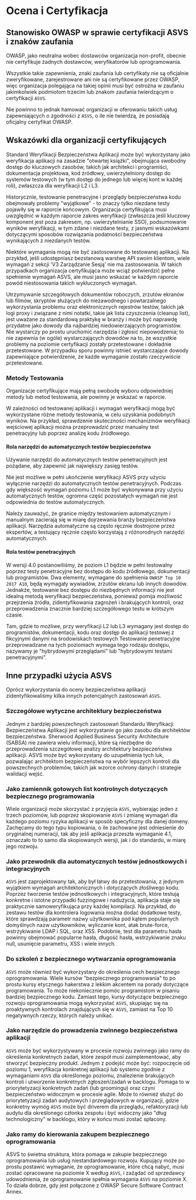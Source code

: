 # Ocena i Certyfikacja

## Stanowisko OWASP w sprawie certyfikacji ASVS i znaków zaufania

OWASP, jako neutralna wobec dostawców organizacja non-profit, obecnie nie certyfikuje żadnych dostawców, weryfikatorów lub oprogramowania.

Wszystkie takie zapewnienia, znaki zaufania lub certyfikaty nie są oficjalnie zweryfikowane, zarejestrowane ani nie są certyfikowane przez OWASP, więc organizacja polegająca na takiej opinii musi być ostrożna w zaufaniu jakimkolwiek podmiotom trzecim lub znakom zaufania twierdzącym o certyfikacji `ASVS`.

Nie powinno to jednak hamować organizacji w oferowaniu takich usług zapewniających o zgodności z `ASVS`, o ile nie twierdzą, że posiadają oficjalny certyfikat OWASP.

## Wskazówki dla organizacji certyfikujących

Standard Weryfikacji Bezpieczeństwa Aplikacji może być wykorzystany jako weryfikacja aplikacji na zasadzie "otwartej książki", obejmująca swobodny dostęp do kluczowych zasobów, takich jak architekci i programiści, dokumentacja projektowa, kod źródłowy, uwierzytelniony dostęp do systemów testowych (w tym dostęp do jednego lub więcej kont w każdej roli), zwłaszcza dla weryfikacji L2 i L3.

Historycznie, testowanie penetracyjne i przeglądy bezpieczeństwa kodu obejmowały problemy "wyjątkowe" - to znaczy tylko niezdane testy pojawiły się w raporcie końcowym. Organizacja certyfikująca musi uwzględnić w każdym raporcie zakres weryfikacji (zwłaszcza jeśli kluczowy komponent jest poza zakresem, np. uwierzytelnianie SSO), podsumowanie wyników weryfikacji, w tym zdane i niezdane testy, z jasnymi wskazówkami dotyczącymi sposobów rozwiązania podatności bezpieczeństwa wynikających z niezdanych testów.

Niektóre wymagania mogą nie być zastosowane do testowanej aplikacji. Na przykład, jeśli udostępniasz bezstanową warstwę API swoim klientom, wiele wymagań z sekcji 'V3 Zarządzanie Sesją' nie ma zastosowania. W takich przypadkach organizacja certyfikująca może wciąż potwierdzić pełne spełnienie wymagań ASVS, ale musi jasno wskazać w każdym raporcie powód niestosowania takich wykluczonych wymagań.

Utrzymywanie szczegółowych dokumentów roboczych, zrzutów ekranów lub filmów, skryptów służących do niezawodnego i powtarzalnego wykorzystania problemu oraz elektronicznych rejestrów testów, takich jak logi proxy i związane z nimi notatki, takie jak lista czyszczenia (cleanup list), jest uważane za standardową praktykę w branży i może być naprawdę przydatne jako dowody dla najbardziej niedowierzających programistów. Nie wystarczy po prostu uruchomić narzędzia i zgłosić niepowodzenia; to nie zapewnia (w ogóle) wystarczających dowodów na to, że wszystkie problemy na poziomie certyfikacji zostały przetestowane i dokładnie przetestowane. W przypadku sporu powinny istnieć wystarczające dowody zapewniające potwierdzenie, że każde wymaganie zostało rzeczywiście przetestowane.

### Metody Testowania

Organizacje certyfikujące mają pełną swobodę wyboru odpowiedniej metody lub metod testowania, ale powinny je wskazać w raporcie.

W zależności od testowanej aplikacji i wymagań weryfikacji mogą być wykorzystane różne metody testowania, w celu uzyskania podobnych wyników. Na przykład, sprawdzenie skuteczności mechanizmów weryfikacji wejściowej aplikacji można przeprowadzić przez manualny test penetracyjny lub poprzez analizę kodu źródłowego.

#### Rola narzędzi do automatycznych testów bezpieczeństwa

Używanie narzędzi do automatycznych testów penetracyjnych jest pożądane, aby zapewnić jak największy zasięg testów.

Nie jest możliwe w pełni ukończenie weryfikacji ASVS przy użyciu wyłącznie narzędzi do automatycznych testów penetracyjnych. Podczas gdy większość wymagań poziomu L1 może być wykonywana przy użyciu automatycznych testów, ogromna część pozostałych wymagań nie jest odpowiednia do testów automatycznych.

Należy zauważyć, że granice między testowaniem automatycznym i manualnym zacierają się w miarę dojrzewania branży bezpieczeństwa aplikacji. Narzędzia automatyczne są często ręcznie dostrojone przez ekspertów, a testujący ręcznie często korzystają z różnorodnych narzędzi automatycznych.

#### Rola testów penetracyjnych

W wersji 4.0 postanowiliśmy, że poziom L1 będzie w pełni testowalny poprzez testy penetracyjne bez dostępu do kodu źródłowego, dokumentacji lub programistów. Dwa elementy, wymagane do spełnienia `OWASP Top 10 2017 A10`, będą wymagały wywiadów, zrzutów ekranu lub innych dowodów. Jednakże, testowanie bez dostępu do niezbędnych informacji nie jest idealną metodą weryfikacji bezpieczeństwa, ponieważ pomija możliwość przejrzenia źródła, zidentyfikowania zagrożeń i brakujących kontroli, oraz przeprowadzenia znacznie bardziej szczegółowego testu w krótszym czasie.

Tam, gdzie to możliwe, przy weryfikacji L2 lub L3 wymagany jest dostęp do programistów, dokumentacji, kodu oraz dostęp do aplikacji testowej z fikcyjnymi danymi na środowiskach testowych Testowanie penetracyjne przeprowadzane na tych poziomach wymaga tego rodzaju dostępu, nazywamy je "hybrydowymi przeglądami" lub "hybrydowymi testami penetracyjnymi".

## Inne przypadki użycia ASVS

Oprócz wykorzystania do oceny bezpieczeństwa aplikacji zidentyfikowaliśmy kilka innych potencjalnych zastosowań `ASVS`.

### Szczegółowe wytyczne architektury bezpieczeństwa

Jednym z bardziej powszechnych zastosowań Standardu Weryfikacji Bezpieczeństwa Aplikacji jest wykorzystanie go jako zasobu dla architektów bezpieczeństwa. Sherwood Applied Business Security Architecture (SABSA) nie zawiera wielu informacji, które są niezbędne do przeprowadzenia szczegółowej analizy architektury bezpieczeństwa aplikacji. ASVS może być wykorzystany do uzupełnienia tych luk, pozwalając architektom bezpieczeństwa na wybór lepszych kontroli dla powszechnych problemów, takich jak wzorce ochrony danych i strategie walidacji wejść.

### Jako zamiennik gotowych list kontrolnych dotyczących bezpiecznego programowania

Wiele organizacji może skorzystać z przyjęcia `ASVS`, wybierając jeden z trzech poziomów, lub poprzez skopiowanie `ASVS` i zmianę wymagań dla każdego poziomu ryzyka aplikacji w sposób specyficzny dla danej domeny. Zachęcamy do tego typu kopiowania, o ile zachowane jest odniesienie do oryginalnej numeracji, tak aby jeśli aplikacja przeszła wymaganie 4.1, oznaczało to to samo dla skopiowanych wersji, jak i do standardu, w miarę jego rozwoju.

### Jako przewodnik dla automatycznych testów jednostkowych i integracyjnych

`ASVS` jest zaprojektowany tak, aby był łatwy do przetestowania, z jedynym wyjątkiem wymagań architektonicznych i dotyczących złośliwego kodu. Poprzez tworzenie testów jednostkowych i integracyjnych, które testują konkretne i istotne przypadki fuzzingowe i nadużycia, aplikacja staje się praktycznie samoweryfikująca przy każdej kompilacji. Na przykład, do zestawu testów dla kontrolera logowania można dodać dodatkowe testy, które sprawdzają parametr nazwy użytkownika pod kątem popularnych domyślnych nazw użytkowników, wyliczanie kont, atak brute-force, wstrzykiwanie LDAP i SQL, oraz XSS. Podobnie, test dla parametru hasła powinny obejmować popularne hasła, długość hasła, wstrzykiwanie znaku null, usunięcie parametru, XSS i wiele innych.

### Do szkoleń z bezpiecznego wytwarzania oprogramowania

`ASVS` może również być wykorzystany do określenia cech bezpiecznego oprogramowania. Wiele kursów "bezpiecznego programowania" to po prostu kursy etycznego hakerstwa z lekkim akcentem na porady dotyczące programowania. To może niekoniecznie pomóc programistom w pisaniu bardziej bezpiecznego kodu. Zamiast tego, kursy dotyczące bezpiecznego rozwoju oprogramowania mogą wykorzystać `ASVS`, skupiając się na proaktywnych kontrolach znajdujących się w `ASVS`, zamiast na Top 10 negatywnych rzeczy, których należy unikać.

### Jako narzędzie do prowadzenia zwinnego bezpieczeństwa aplikacji

`ASVS` może być wykorzystywany w procesie rozwoju zwinnego jako ramy do określenia konkretnych zadań, które zespół musi zaimplementować, aby stworzyć bezpieczny produkt. Jednym z podejść może być: rozpoczęcie od poziomu 1, weryfikacja konkretnej aplikacji lub systemu zgodnie z wymaganiami `ASVS` dla określonego poziomu, znalezienie brakujących kontroli i utworzenie konkretnych zgłoszeń/zadań w backlogu. Pomaga to w priorytetyzacji konkretnych zadań (lub groomingu) oraz czyni bezpieczeństwo widocznym w procesie agile. Może to również służyć do priorytetyzacji zadań audytowych i przeglądowych w organizacji, gdzie konkretny wymóg `ASVS` może być driverem dla przeglądu, refaktoryzacji lub audytu dla określonego członka zespołu i być widoczny jako "dług technologiczny" w backlogu, który w końcu musi zostać spłacony.

### Jako ramy do kierowania zakupem bezpiecznego oprogramowania

ASVS to świetna struktura, która pomaga w zakupie bezpiecznego oprogramowania lub usług niestandardowego rozwoju. Kupujący może po prostu postawić wymaganie, że oprogramowanie, które chcą nabyć, musi zostać opracowane na poziomie X według `ASVS`, i zażądać od sprzedawcy udowodnienia, że oprogramowanie spełnia wymagania `ASVS` na poziomie X. To działa dobrze, gdy jest połączone z OWASP Secure Software Contract Annex.
